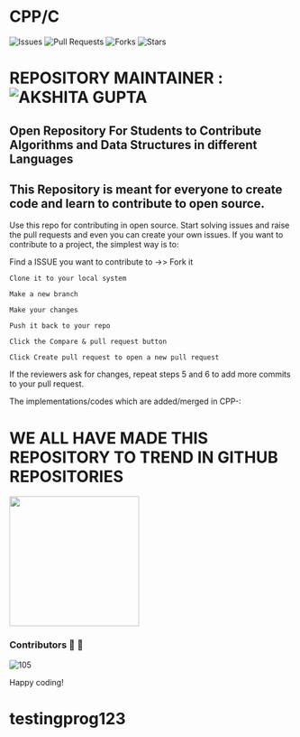 # CPP/C


![Issues](https://img.shields.io/github/issues/akshitagit/CPP)
![Pull Requests](https://img.shields.io/github/issues-pr/akshitagit/CPP)
![Forks](https://img.shields.io/github/forks/akshitagit/CPP)
![Stars](https://img.shields.io/github/stars/akshitagit/CPP)

# REPOSITORY MAINTAINER : ![AKSHITA GUPTA](https://github.com/akshitagupta15june) 

## Open Repository For Students to Contribute Algorithms and Data Structures in different Languages

## This Repository is meant for everyone to create code and learn to contribute to open source.



Use this repo for contributing in open source.
Start solving issues and raise the pull requests and even you can create your own issues.
If you want to contribute to a project, the simplest way is to:

Find a ISSUE you want to contribute to ->> Fork it

    Clone it to your local system

    Make a new branch

    Make your changes

    Push it back to your repo

    Click the Compare & pull request button

    Click Create pull request to open a new pull request

If the reviewers ask for changes, repeat steps 5 and 6 to add more commits to your pull request.

The implementations/codes which are added/merged in CPP-:

# WE ALL HAVE MADE THIS REPOSITORY TO TREND IN GITHUB REPOSITORIES


<img src="https://github.com/akshitagit/CPP/blob/master/trend.jpeg" width="230px">


### Contributors :pray: :dizzy:
![105](https://contributors-img.web.app/image?repo=akshitagit/CPP)

Happy coding!
# testingprog123
